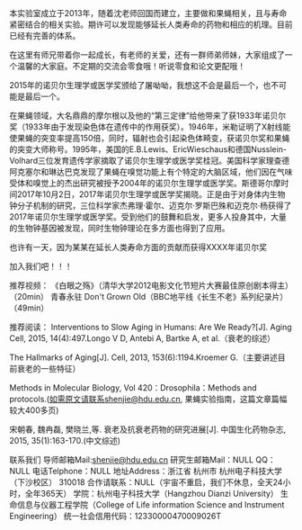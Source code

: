 本实验室成立于2013年，随着沈老师回国而建立，主要做和果蝇相关，且与寿命紧密结合的相关实验。期许可以发现能够延长人类寿命的药物和相应的机理。目前已经有完善的体系。

在这里有师兄带着你一起成长，有老师的关爱，还有一群师弟师妹，大家组成了一个温馨的大家庭。不定期的交流会零食哦！听说零食和论文更配哦！

2015年的诺贝尔生理学或医学奖颁给了屠呦呦，我想这不会是最后一个，也不可能是最后一个。

在果蝇领域，大名鼎鼎的摩尔根以及他的“第三定律”给他带来了获1933年诺贝尔奖（1933年由于发现染色体在遗传中的作用获奖）。1946年，米勒证明了X射线能使果蝇的突变率提高150倍，同时，辐射也会引起染色体畸变，获诺贝尔奖和果蝇的突变大师称号。1995年，美国的E.B.Lewis、EricWieschaus和德国Nusslein-Volhard三位发育遗传学家摘取了诺贝尔生理学或医学奖桂冠。美国科学家理查德阿克塞尔和琳达巴克发现了果蝇在嗅觉功能上有个特定的大脑区域，他们因在气味受体和嗅觉上的杰出研究被授予2004年的诺贝尔生理学或医学奖。斯德哥尔摩时间2017年10月2日，2017年诺贝尔生理学或医学奖揭晓。正是由于对身体内生物钟分子机制的研究，三位科学家杰弗理·霍尔、迈克尔·罗斯巴殊和迈克尔·杨获得了 2017年诺贝尔生理学或医学奖。受到他们的鼓舞和启发，更多人投身其中，大量的生物钟基因被发现，同时生物钟理论在多方面也得到了应用。

也许有一天，因为某某在延长人类寿命方面的贡献而获得XXXX年诺贝尔奖

加入我们吧！！！


推荐视频：
《白眼之殇》（清华大学2012电影文化节短片大赛最佳原创剧本得主）（20min）
青春永驻 Don't Grown Old（BBC地平线《长生不老》系列纪录片）（49min）

推荐阅读：
Interventions to Slow Aging in Humans: Are We Ready?[J]. Aging Cell, 2015, 14(4):497.Longo V D, Antebi A, Bartke A, et al.（衰老的综述）

The Hallmarks of Aging[J]. Cell, 2013, 153(6):1194.Kroemer G.（主要讲述目前衰老的一些特征）

Methods in Molecular Biology, Vol 420：Drosophila：Methods and protocols.(如需原文请联系shenjie@hdu.edu.cn, 果蝇实验指南，这篇文章篇幅较大400多页)

宋朝春, 魏冉磊, 樊晓兰,等. 衰老及抗衰老药物的研究进展[J]. 中国生化药物杂志, 2015, 35(1):163-170.(中文综述)


联系我们
导师邮箱Mail:shenjie@hdu.edu.cn
研究生邮箱Mail：NULL
QQ：NULL
电话Telphone：NULL
地址Address：浙江省 杭州市 杭州电子科技大学（下沙校区） 310018
合作请联系：NULL（宇宙不重启，我们不休息，全天24小时，全年365天）
学院：杭州电子科技大学（Hangzhou Dianzi University）
           生命信息与仪器工程学院（College of Life information Science and Instrument Engineering）
统一社会信用代码：12330000470009026T

